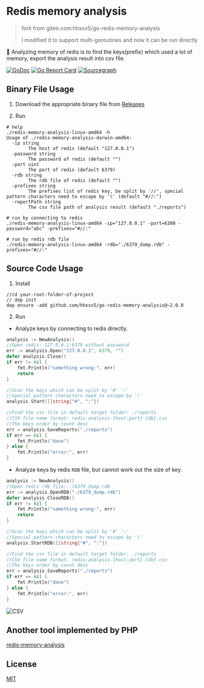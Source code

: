 Redis memory analysis
======

> fork from gitee.com:hhxsv5/go-redis-memory-analysis
>
> I modified it to support multi-goroutines and now it can be run directly

🔎  Analyzing memory of redis is to find the keys(prefix) which used a lot of memory, export the analysis result into csv file.

[![GoDoc](https://godoc.org/github.com/hhxsv5/go-redis-memory-analysis?status.svg)](https://godoc.org/github.com/hhxsv5/go-redis-memory-analysis)
[![Go Report Card](https://goreportcard.com/badge/github.com/hhxsv5/go-redis-memory-analysis)](https://goreportcard.com/report/github.com/hhxsv5/go-redis-memory-analysis)
[![Sourcegraph](https://sourcegraph.com/github.com/hhxsv5/go-redis-memory-analysis/-/badge.svg)](https://sourcegraph.com/github.com/hhxsv5/go-redis-memory-analysis?badge)

## Binary File Usage

1. Download the appropriate binary file from [Releases](https://github.com/hhxsv5/go-redis-memory-analysis/releases)

2. Run

```Shell
# help
./redis-memory-analysis-linux-amd64 -h
Usage of ./redis-memory-analysis-darwin-amd64:
  -ip string
    	The host of redis (default "127.0.0.1")
  -password string
    	The password of redis (default "")
  -port uint
    	The port of redis (default 6379)
  -rdb string
    	The rdb file of redis (default "")
  -prefixes string
    	The prefixes list of redis key, be split by '//', special pattern characters need to escape by '\' (default "#//:")
  -reportPath string
    	The csv file path of analysis result (default "./reports")

# run by connecting to redis
./redis-memory-analysis-linux-amd64 -ip="127.0.0.1" -port=6380 -password="abc" -prefixes="#//:"

# run by redis rdb file
./redis-memory-analysis-linux-amd64 -rdb="./6379_dump.rdb" -prefixes="#//:"
```

## Source Code Usage

1. Install

```Shell
//cd your-root-folder-of-project
// dep init
dep ensure -add github.com/hhxsv5/go-redis-memory-analysis@~2.0.0
```

2. Run

- Analyze keys by connecting to redis directly.

```Go
analysis := NewAnalysis()
//Open redis: 127.0.0.1:6379 without password
err := analysis.Open("127.0.0.1", 6379, "")
defer analysis.Close()
if err != nil {
    fmt.Println("something wrong:", err)
    return
}

//Scan the keys which can be split by '#' ':'
//Special pattern characters need to escape by '\'
analysis.Start([]string{"#", ":"})

//Find the csv file in default target folder: ./reports
//CSV file name format: redis-analysis-{host:port}-{db}.csv
//The keys order by count desc
err = analysis.SaveReports("./reports")
if err == nil {
    fmt.Println("done")
} else {
    fmt.Println("error:", err)
}
```

- Analyze keys by redis `RDB` file, but cannot work out the size of key.

```Go
analysis := NewAnalysis()
//Open redis rdb file: ./6379_dump.rdb
err := analysis.OpenRDB("./6379_dump.rdb")
defer analysis.CloseRDB()
if err != nil {
    fmt.Println("something wrong:", err)
    return
}

//Scan the keys which can be split by '#' ':'
//Special pattern characters need to escape by '\'
analysis.StartRDB([]string{"#", ":"})

//Find the csv file in default target folder: ./reports
//CSV file name format: redis-analysis-{host:port}-{db}.csv
//The keys order by count desc
err = analysis.SaveReports("./reports")
if err == nil {
    fmt.Println("done")
} else {
    fmt.Println("error:", err)
}
```

![CSV](https://raw.githubusercontent.com/hhxsv5/go-redis-memory-analysis/master/examples/demo.png)

## Another tool implemented by PHP

[redis-memory-analysis](https://github.com/hhxsv5/redis-memory-analysis)


## License

[MIT](https://github.com/hhxsv5/go-redis-memory-analysis/blob/master/LICENSE)
